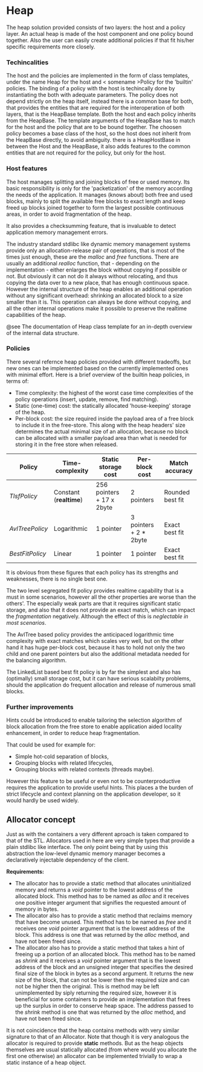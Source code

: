 Heap
====

The heap solution provided consists of two layers: the host and a policy layer.
An actual heap is made of the host component and one policy bound together.
Also the user can easily create additional policies if that fit his/her specific requirements more closely.

### Techincalities

The host and the policies are implemented in the form of class templates, under the name Heap for the host
and < somename >Policy for the 'builtin' policies.
The binding of a policy with the host is techincally done by instantiating the both with adequate parameters.
The policy does not depend strictly on the heap itself, instead there is a common base for both, that provides
the entities that are required for the interoperation of both layers, that is the HeapBase template.
Both the host and each policy inherits from the HeapBase.
The template arguments of the HeapBase has to match for the host and the policy that are to be bound together.
The choosen policy becomes a base class of the host, so the host does not inherit from the HeapBase directly, 
to avoid ambiguity. 
there is a HeapHostBase in between the Host and the HeapBase, it also adds features to the common entities
that are not required for the policy, but only for the host.

### Host features

The host manages splitting and joining blocks of free or used memory.
Its basic responsibility is only for the 'packetization' of the memory according the needs of the application.
It manages (knows about) both free and used blocks, mainly to split the available free blocks to exact length
and keep freed up blocks joined together to form the largest possible continuous areas, in order to avoid
fragmentation of the heap.

It also provides a checksumming feature, that is invaluable to detect application memory management errors.

The industry standard stdlibc like dynamic memory management systems provide only an allocation-release pair
of operations, that is most of the times just enough, these are the _malloc_ and _free_ functions.
There are usually an additional _realloc_ function, that - depending on the implementation - either enlarges
the block without copying if possible or not. 
But obviously it can not do it always without relocating, and thus copying the data over to a new place, that
has enough continuous space.
However the internal structure of the heap enables an additional operation without any significant overhead:
shrinking an allocated block to a size smaller than it is.
This operation can always be done without copying, and all the other internal operations make it possible to
preserve the realtime capabilities of the heap.

@see The documentation of Heap class template for an in-depth overview of the internal data structure.

### Policies

There several refernce heap policies provided with different tradeoffs, but new ones can be implemented 
based on the currently implemented ones with minimal effort.
Here is a brief overview of the builtin heap policies, in terms of:

 - Time complexity: the highest of the worst case time complexities of the policy operations (insert, update, remove, find matching).
 - Static (one-time) cost: the statically allocated 'house-keeping' storage of the heap.
 - Per-block cost: the size required inside the payload area of a free block to include it in the free-store.
   This along with the heap headers' size determines the actual minimal size of an allocation, because no block
   can be allocated with a smaller payload area than what is needed for storing it in the free store when released.

| Policy          | Time-complexity         | Static storage cost       | Per-block cost         | Match accuracy   |
| --------------- | -------------------     | ------------------------- | ---------------------- | ---------------- |
| _TlsfPolicy_    | Constant (**realtime**) | 256 pointers + 17 x 2byte | 2 pointers             | Rounded best fit |
| _AvlTreePolicy_ | Logarithmic             | 1 pointer                 | 3 pointers + 2 * 2byte | Exact best fit   |
| _BestFitPolicy_ | Linear                  | 1 pointer                 | 1 pointer              | Exact best fit   |

It is obvious from these figures that each policy has its strengths and weaknesses, there is no single best one.

The two level segregated fit policy provides realtime capability that is a must in some scenarios, however all the
other properties are worse than the others'. 
The especially weak parts are that it requires significant static storage, and also that it does not provide an
exact match, which can impact the _fragmentation_ negatively. 
Although the effect of this is _neglectable in most scenarios_.

The AvlTree based policy provides the anticipaced logarithmic time complexity with exact matches which scales very 
well, but on the other hand it has huge per-block cost, because it has to hold not only the two child and one parent
pointers but also the additional metadata needed for the balancing algorithm.

The LinkedList based best fit policy is by far the simplest and also has (optimally) small storage cost, but it can
have serious scalabilty problems, should the application do frequent allocation and release of numerous small blocks.

### Further improvements

Hints could be introduced to enable tailoring the selection algorithm of block allocation from the free store to enable
application aided locality enhancement, in order to reduce heap fragmentation.

That could be used for example for:

 - Simple hot-cold separation of blocks,
 - Grouping blocks with related lifecycles,
 - Grouping blocks with related contexts (threads maybe).

However this feature to be useful or even not to be counterproductive requires the application to provide useful hints.
This places a the burden of strict lifecycle and context planning on the application developer, so it would hardly be used widely.

Allocator concept
-----------------

Just as with the containers a very different aproach is taken compared to that of the STL.
Allocators used in here are very simple types that provide a plain stdlibc like interface.
The only point being that by using this abstraction the low-level dynamic memory manager
becomes a declaratively injectable dependency of the client. 

**Requirements:**

 - The allocator has to provide a static method that allocates uninitialized memory and returns a _void_ pointer to the 
   lowest address of the allocated block.
   This method has to be named as _alloc_ and it receives one positive integer argument that signifies the requested amount
   of memory in bytes.
 - The allocator also has to provide a static method that reclaims memory that have become unused.
   This method has to be named as _free_ and it receives one _void_ pointer argument that is the lowest address of 
   the block. 
   This address is one that was returned by the _alloc_ method, and have not been freed since.
 - The allocator also has to provide a static method that takes a hint of freeing up a portion of an allocated block.
   This method has to be named as _shrink_ and it receives a _void_ pointer argument that is the lowest address of 
   the block and an unsigned integer that specifies the desired final size of the block in bytes as a second argument.
   It returns the new size of the block, that can not be lower then the required size and can not be higher then the original.
   This is method may be left unimplemented by siply returning the required size, however it is beneficial for some containers
   to provide an implementation that frees up the surplus in order to conserve heap space.
   The address passed to the _shrink_ method is one that was returned by the _alloc_ method, and have not been freed since.

It is not coincidence that the heap contains methods with very similar signature to that of an Allocator.
Note that though it is very analogous the allocator is required to provide **static** methods.
But as the heap objects themselves are usual statically allocated (from where would you allocate the first one otherwise)
an allocator can be implemented trivially to wrap a static instance of a heap object.
